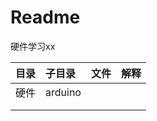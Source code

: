 # Readme

硬件学习xx

| 目录  | 子目录     | 文件  | 解释  |
| :-- | :------ | :-- | :-- |
| 硬件  | arduino |     |     |
|     |         |     |     |
|     |         |     |     |